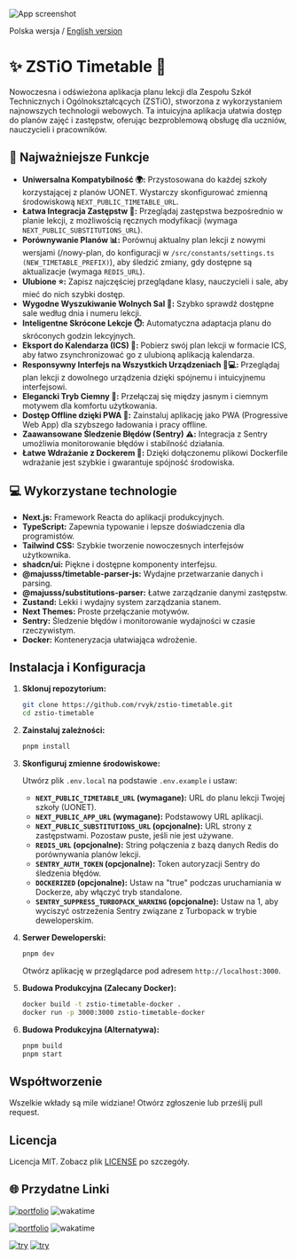 ![App screenshot](src/assets/zstio-og.png)

Polska wersja / [English version](README.md)

# ✨ ZSTiO Timetable 🚀

Nowoczesna i odświeżona aplikacja planu lekcji dla Zespołu Szkół Technicznych i Ogólnokształcących (ZSTiO), stworzona z wykorzystaniem najnowszych technologii webowych. Ta intuicyjna aplikacja ułatwia dostęp do planów zajęć i zastępstw, oferując bezproblemową obsługę dla uczniów, nauczycieli i pracowników.

## 🚀 Najważniejsze Funkcje

- **Uniwersalna Kompatybilność 🌍:** Przystosowana do każdej szkoły korzystającej z planów UONET. Wystarczy skonfigurować zmienną środowiskową `NEXT_PUBLIC_TIMETABLE_URL`.
- **Łatwa Integracja Zastępstw 🔄:** Przeglądaj zastępstwa bezpośrednio w planie lekcji, z możliwością ręcznych modyfikacji (wymaga `NEXT_PUBLIC_SUBSTITUTIONS_URL`).
- **Porównywanie Planów 📊:** Porównuj aktualny plan lekcji z nowymi wersjami (/nowy-plan, do konfiguracji w `/src/constants/settings.ts (NEW_TIMETABLE_PREFIX)`), aby śledzić zmiany, gdy dostępne są aktualizacje (wymaga `REDIS_URL`).
- **Ulubione ⭐:** Zapisz najczęściej przeglądane klasy, nauczycieli i sale, aby mieć do nich szybki dostęp.
- **Wygodne Wyszukiwanie Wolnych Sal 🔎:** Szybko sprawdź dostępne sale według dnia i numeru lekcji.
- **Inteligentne Skrócone Lekcje ⏱️:** Automatyczna adaptacja planu do skróconych godzin lekcyjnych.
- **Eksport do Kalendarza (ICS) 📅:** Pobierz swój plan lekcji w formacie ICS, aby łatwo zsynchronizować go z ulubioną aplikacją kalendarza.
- **Responsywny Interfejs na Wszystkich Urządzeniach 📱💻:** Przeglądaj plan lekcji z dowolnego urządzenia dzięki spójnemu i intuicyjnemu interfejsowi.
- **Elegancki Tryb Ciemny 🌙:** Przełączaj się między jasnym i ciemnym motywem dla komfortu użytkowania.
- **Dostęp Offline dzięki PWA 🔌:** Zainstaluj aplikację jako PWA (Progressive Web App) dla szybszego ładowania i pracy offline.
- **Zaawansowane Śledzenie Błędów (Sentry) ⚠️:** Integracja z Sentry umożliwia monitorowanie błędów i stabilność działania.
- **Łatwe Wdrażanie z Dockerem 🐳:** Dzięki dołączonemu plikowi Dockerfile wdrażanie jest szybkie i gwarantuje spójność środowiska.

## 💻 Wykorzystane technologie

- **Next.js:** Framework Reacta do aplikacji produkcyjnych.
- **TypeScript:** Zapewnia typowanie i lepsze doświadczenia dla programistów.
- **Tailwind CSS:** Szybkie tworzenie nowoczesnych interfejsów użytkownika.
- **shadcn/ui:** Piękne i dostępne komponenty interfejsu.
- **@majusss/timetable-parser-js:** Wydajne przetwarzanie danych i parsing.
- **@majusss/substitutions-parser:** Łatwe zarządzanie danymi zastępstw.
- **Zustand:** Lekki i wydajny system zarządzania stanem.
- **Next Themes:** Proste przełączanie motywów.
- **Sentry:** Śledzenie błędów i monitorowanie wydajności w czasie rzeczywistym.
- **Docker:** Konteneryzacja ułatwiająca wdrożenie.

## Instalacja i Konfiguracja

1. **Sklonuj repozytorium:**

   ```bash
   git clone https://github.com/rvyk/zstio-timetable.git
   cd zstio-timetable
   ```

2. **Zainstaluj zależności:**

   ```bash
   pnpm install
   ```

3. **Skonfiguruj zmienne środowiskowe:**

   Utwórz plik `.env.local` na podstawie `.env.example` i ustaw:

   - **`NEXT_PUBLIC_TIMETABLE_URL` (wymagane):** URL do planu lekcji Twojej szkoły (UONET).
   - **`NEXT_PUBLIC_APP_URL` (wymagane):** Podstawowy URL aplikacji.
   - **`NEXT_PUBLIC_SUBSTITUTIONS_URL` (opcjonalne):** URL strony z zastępstwami. Pozostaw puste, jeśli nie jest używane.
   - **`REDIS_URL` (opcjonalne):** String połączenia z bazą danych Redis do porównywania planów lekcji.
   - **`SENTRY_AUTH_TOKEN` (opcjonalne):** Token autoryzacji Sentry do śledzenia błędów.
   - **`DOCKERIZED` (opcjonalne):** Ustaw na "true" podczas uruchamiania w Dockerze, aby włączyć tryb standalone.
   - **`SENTRY_SUPPRESS_TURBOPACK_WARNING` (opcjonalne):** Ustaw na 1, aby wyciszyć ostrzeżenia Sentry związane z Turbopack w trybie deweloperskim.

4. **Serwer Deweloperski:**

   ```bash
   pnpm dev
   ```

   Otwórz aplikację w przeglądarce pod adresem `http://localhost:3000`.

5. **Budowa Produkcyjna (Zalecany Docker):**

   ```bash
   docker build -t zstio-timetable-docker .
   docker run -p 3000:3000 zstio-timetable-docker
   ```

6. **Budowa Produkcyjna (Alternatywa):**

   ```bash
   pnpm build
   pnpm start
   ```

## Współtworzenie

Wszelkie wkłady są mile widziane! Otwórz zgłoszenie lub prześlij pull request.

## Licencja

Licencja MIT. Zobacz plik [LICENSE](LICENSE) po szczegóły.

## 🌐 Przydatne Linki

[![portfolio](https://img.shields.io/badge/GitHub-rvyk-100000?style=for-the-badge&logo=github&logoColor=white)](https://github.com/rvyk/) ![wakatime](https://wakatime.com/badge/user/36446820-2c24-47ad-9fdd-838263034b78/project/c9b72050-b8e0-4f02-b4db-c2185c0b69c4.svg?style=for-the-badge)

[![portfolio](https://img.shields.io/badge/Github-majusss-100000?style=for-the-badge&logo=github&logoColor=white)](https://github.com/majusss/) ![wakatime](https://wakatime.com/badge/user/63d00a78-aaef-4163-98f0-5695127e3103/project/018b396b-d9dc-4f6e-add4-ffe9bf124fb6.svg?style=for-the-badge)

[![try](https://img.shields.io/badge/TRY_DEVELOPMENT-0A66C2?style=for-the-badge&logoColor=white)](https://dev.rvyk.tech/)
[![try](https://img.shields.io/badge/TRY_PRODUCTION-0A66C2?style=for-the-badge&logoColor=white)](https://plan.zstiojar.edu.pl/)
